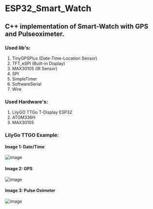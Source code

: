 # ESP32_Smart_Watch

## C++ implementation of Smart-Watch with GPS and Pulseoximeter. 

### Used lib's:

1. TinyGPSPlus (Date-Time-Location Sensor)
2. TFT_eSPI (Built-in Display)
3. MAX30105 (IR Sensor)
4. SPI
5. SimpleTimer
6. SoftwareSerial 
7. Wire

### Used Hardware's:

1. LilyGO TTGo T-Display ESP32
2. ATGM336H
3. MAX30105 
 
### LilyGo TTGO Example:

#### Image 1: Date/Time 
![image](https://user-images.githubusercontent.com/46798613/172199011-56d3ee17-bd13-4581-a5ee-be89ccb3c223.png)

#### Image 2: GPS 
![image](https://user-images.githubusercontent.com/46798613/172199072-5f7a1c0a-c562-4d44-8a3a-8dabed0f1116.png)

#### Image 3: Pulse Oximeter 
![image](https://user-images.githubusercontent.com/46798613/172199191-5f3bc68b-c93c-4e25-a986-dd6d353bae8c.png)

